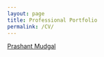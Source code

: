 ```yaml
---
layout: page
title: Professional Portfolio
permalink: /CV/
---
```


<a href="images/Prashant Mudgal_Mangement_Analytics_Jan 2021.pdf" alt = "">Prashant Mudgal</a> 


